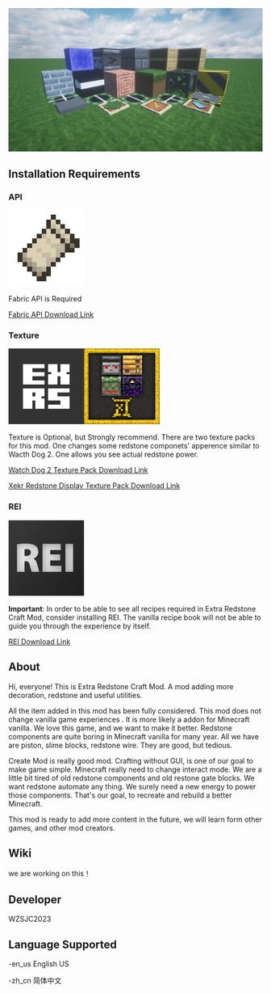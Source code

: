 ![](img/img1.png)

## Installation Requirements

### API

![](icon/fabric_api.png)

Fabric API is Required

[Fabric API Download Link](https://www.curseforge.com/minecraft/mc-mods/fabric-api)

### Texture 

![](icon/extracraft_watch_dog2.png)![](icon/xekr_redstone_display.png)

Texture is Optional, but Strongly recommend. There are two texture packs for this mod. One changes some redstone componets' apperence similar to Wacth Dog 2. One allows you see actual redstone power.

 [Watch Dog 2 Texture Pack Download Link](https://github.com/wzsjc2020/Minecraft-Extra-Redstone-Craft-Mod/blob/main/textures/XeKr%E7%BA%A2%E7%9F%B3%E6%98%BE%E7%A4%BA%E6%9D%90%E8%B4%A8%E8%A1%A5%E5%85%85%E5%8C%851.19-V2.5.zip?raw=true)

[Xekr Redstone Display Texture Pack Download Link](https://github.com/wzsjc2020/Minecraft-Extra-Redstone-Craft-Mod/blob/main/textures/%E7%9C%8B%E9%97%A8%E7%8B%972%E6%9D%90%E8%B4%A8%E8%A1%A5%E5%85%85%E5%8C%851.19-V1.0.zip?raw=true)

### REI

![](icon/rei.png)

**Important**: In order to be able to see all recipes required in Extra Redstone Craft Mod, consider installing  REI. The vanilla recipe book will not be able to guide you through the experience by itself.

[REI Download Link](https://www.curseforge.com/minecraft/mc-mods/roughly-enough-items)



## About

Hi, everyone! This is Extra Redstone Craft Mod. A mod adding more decoration, redstone and useful utilities. 

All the item added in this mod has been fully considered. This mod does not change vanilla game experiences . It is more likely a addon for Minecraft vanilla. We love this game, and we want to make it better. Redstone components are quite boring in Minecraft vanilla for many year. All we have are piston, slime blocks, redstone  wire. They are good, but tedious.

Create Mod is really good mod. Crafting without GUI, is one of our goal to make game simple. Minecraft really need to change interact mode. We are a little bit tired of old redstone components and old restone gate blocks. We want redstone automate any thing. We surely need a new energy to power those components. That's our goal, to recreate and rebuild a better Minecraft.

This mod is ready to add more content in the future, we will learn form other games, and other mod creators. 



## Wiki

we are working on this！



## Developer

WZSJC2023



## Language Supported

-en_us 	English US

-zh_cn 	简体中文




